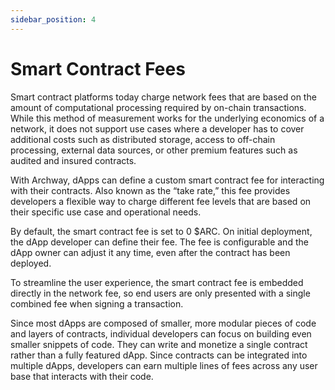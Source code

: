 ```yaml
---
sidebar_position: 4
---
```


# Smart Contract Fees
Smart contract platforms today charge network fees that are based on the amount of computational processing required by on-chain transactions. While this method of measurement works for the underlying economics of a network, it does not support use cases where a developer has to cover additional costs such as distributed storage, access to off-chain processing, external data sources, or other premium features such as audited and insured contracts.

With Archway, dApps can define a custom smart contract fee for interacting with their contracts. Also known as the “take rate,” this fee provides developers a flexible way to charge different fee levels that are based on their specific use case and operational needs.

By default, the smart contract fee is set to 0 $ARC. On initial deployment, the dApp developer can define their fee. The fee is configurable and the dApp owner can adjust it any time, even after the contract has been deployed.

To streamline the user experience, the smart contract fee is embedded directly in the network fee, so end users are only presented with a single combined fee when signing a transaction.

Since most dApps are composed of smaller, more modular pieces of code and layers of contracts, individual developers can focus on building even smaller snippets of code. They can write and monetize a single contract rather than a fully featured dApp. Since contracts can be integrated into multiple dApps, developers can earn multiple lines of fees across any user base that interacts with their code.

